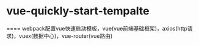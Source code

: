 # vue-quickly-start-tempalte
====
webpack配置vue快速启动模板，vue(vue前端基础框架)，axios(http请求)，vuex(数据中心)，vue-router(vue路由)
